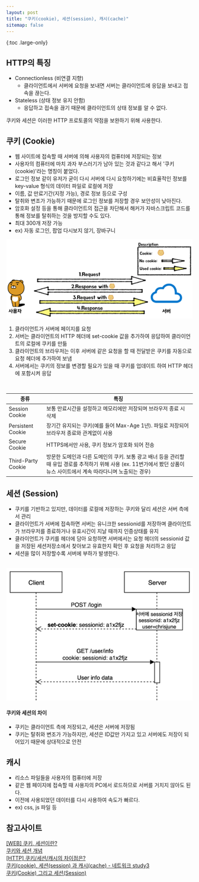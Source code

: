 ```yaml
---
layout: post
title: "쿠키(cookie), 세션(session), 캐시(cache)"
sitemap: false
---
```


{:toc .large-only}

## HTTP의 특징

- Connectionless (비연결 지향)
  - 클라이언트에서 서버에 요청을 보내면 서버는 클라이언트에 응답을 보내고 접속을 끊는다.
- Stateless (상태 정보 유지 안함)
  - 응답하고 접속을 끊기 때문에 클라이언트의 상태 정보를 알 수 없다.

쿠키와 세션은 이러한 HTTP 프로토콜의 약점을 보완하기 위해 사용한다.

## 쿠키 (Cookie)

- 웹 사이트에 접속할 때 서버에 의해 사용자의 컴퓨터에 저장되는 정보
- 사용자의 컴퓨터에 마치 과자 부스러기가 남아 있는 것과 같다고 해서 '쿠키(cookie)'라는 명칭이 붙었다.
- 로그인 정보 같이 유저가 굳이 다시 서버에 다시 요청하기에는 비효율적인 정보를 key-value 형식의 데이터 파일로 로컬에 저장
- 이름, 값 만료기간(지정 가능), 경로 정보 등으로 구성
- 탈취와 변조가 가능하기 때문에 로그인 정보를 저장할 경우 보안성이 낮아진다.
- 암호화 설정 등을 통해 클라이언트의 접근을 차단해서 해커가 자바스크립트 코드를 통해 정보를 탈취하는 것을 방지할 수도 있다.
- 최대 300개 저장 가능
- ex) 자동 로그인, 팝업 다시보지 않기, 장바구니

<img src="/assets/img/blog/2021-09-03-cookie-session-cache_01.png">

<br/>

1. 클라이언트가 서버에 페이지를 요청
1. 서버는 클라이언트의 HTTP 헤더에 set-cookie 값을 추가하여 응답하여 클라이언트의 로컬에 쿠키를 만듦
1. 클라이언트의 브라우저는 이후 서버에 같은 요청을 할 때 전달받은 쿠키를 자동으로 요청 헤더에 추가하여 보냄
1. 서버에서는 쿠키의 정보를 변경할 필요가 있을 때 쿠키를 업데이트 하여 HTTP 헤더에 포함시켜 응답

<br/>

| 종류               | 특징                                                                                                                                                                        |
| ------------------ | --------------------------------------------------------------------------------------------------------------------------------------------------------------------------- |
| Session Cookie     | 보통 만료시간을 설정하고 메모리에만 저장되며 브라우저 종료 시 삭제                                                                                                          |
| Persistent Cookie  | 장기간 유지되는 쿠키(예를 들어 Max-Age 1년). 파일로 저장되어 브라우저 종료와 관계없이 사용                                                                                  |
| Secure Cookie      | HTTPS에서만 사용, 쿠키 정보가 암호화 되어 전송                                                                                                                              |
| Third-Party Cookie | 방문한 도메인과 다른 도메인의 쿠키. 보통 광고 배너 등을 관리할 때 유입 경로를 추적하기 위해 사용 (ex. 11번가에서 봤던 상품이 뉴스 사이트에서 계속 따라다니며 노출되는 경우) |

## 세션 (Session)

- 쿠키를 기반하고 있지만, 데이터를 로컬에 저장하는 쿠키와 달리 세션은 서버 측에서 관리
- 클라이언트가 서버에 접속하면 서버는 유니크한 sessionid를 저장하며 클라이언트가 브라우저를 종료하거나 유효시간이 지날 때까지 인증상태를 유지
- 클라이언트가 쿠키를 헤더에 담아 요청하면 서버에서는 요청 헤더의 sessionid 값을 저장된 세션저장소에서 찾아보고 유효한지 확인 후 요청을 처리하고 응답
- 세션을 많이 저장할수록 서버에 부하가 발생한다.

<br/>

<img src="/assets/img/blog/2021-09-03-cookie-session-cache_02.png">

<br/>

#### 쿠키와 세션의 차이

- 쿠키는 클라이언트 측에 저장되고, 세션은 서버에 저장됨
- 쿠키는 탈취와 변조가 가능하지만, 세션은 ID값만 가지고 있고 서버에도 저장이 되어있기 때문에 상대적으로 안전

## 캐시

- 리소스 파일들을 사용자의 컴퓨터에 저장
- 같은 웹 페이지에 접속할 때 사용자의 PC에서 로드하므로 서버를 거치지 않아도 된다.
- 이전에 사용되었던 데이터를 다시 사용하여 속도가 빠르다.
- ex) css, js 파일 등

## 참고사이트

[[WEB] 쿠키, 세션이란?](https://chrisjune-13837.medium.com/web-%EC%BF%A0%ED%82%A4-%EC%84%B8%EC%85%98%EC%9D%B4%EB%9E%80-aa6bcb327582)<br/>
[쿠키와 세션 개념](https://interconnection.tistory.com/74)<br/>
[[HTTP] 쿠키/세션/캐시의 차이점은?](https://ryusae.tistory.com/7)<br/>
[쿠키(cookie), 세션(session) 과 캐시(cache) - 네트워크 study3](https://velog.io/@kimtaeeeny/%EC%BF%A0%ED%82%A4cookie-%EC%84%B8%EC%85%98session-%EA%B3%BC-%EC%BA%90%EC%8B%9Ccache-FE-study9)<br/>
[쿠키(Cookie) 그리고 세션(Session)](https://nesoy.github.io/articles/2017-03/Session-Cookie)

